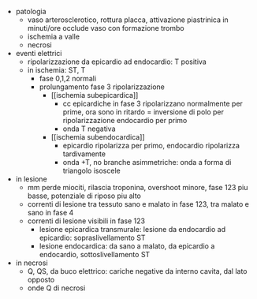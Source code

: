 - patologia
	- vaso arterosclerotico, rottura placca, attivazione piastrinica in minuti/ore occlude vaso con formazione trombo
	- ischemia a valle
	- necrosi
- eventi elettrici
	- ripolarizzazione da epicardio ad endocardio: T positiva
	- in ischemia: ST, T
		- fase 0,1,2 normali
		- prolungamento fase 3 ripolarizzazione
			- [[ischemia subepicardica]]
				- cc epicardiche in fase 3 ripolarizzano normalmente per prime, ora sono in ritardo = inversione di polo per ripolarizzazione endocardio per primo
				- onda T negativa
			- [[ischemia subendocardica]]
				- epicardio ripolarizza per primo, endocardio ripolarizza tardivamente
				- onda +T, no branche asimmetriche: onda a forma di triangolo isoscele
- in lesione
	- mm perde miociti, rilascia troponina, overshoot minore, fase 123 piu basse, potenziale di riposo piu alto
	- correnti di lesione tra tessuto sano e malato in fase 123, tra malato e sano in fase 4
	- correnti di lesione visibili in fase 123
		- lesione epicardica transmurale: lesione da endocardio ad epicardio: sopraslivellamento ST
		- lesione endocardica: da sano a malato, da epicardio a endocardio, sottoslivellamento ST
- in necrosi
	- Q, QS, da buco elettrico: cariche negative da interno cavita, dal lato opposto
	- onde Q di necrosi
